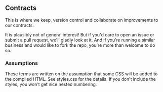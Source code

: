 ## Contracts

This is where we keep, version control and collaborate on improvements to our contracts. 

It is plausibly not of general interest! But if you'd care to open an issue or submit a pull request, we'll gladly look at it. And if you're running a similar business and would like to fork the repo, you're more than welcome to do so.

### Assumptions

These terms are written on the assumption that some CSS will be added to the compiled HTML. See styles.css for the details. If you don't include the styles, you won't get nice nested numbering.
